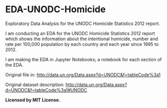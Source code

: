 # EDA-UNODC-Homicide
Exploratory Data Analysis for the UNODC Homicide Statistics 2012 report.

I am conducting an EDA for the UNODC Homicide Statistics 2012 report which shows the information about the intentional homicide, number and rate per 100,000 population by each country and each year since 1995 to 2012.

I am making the EDA in Jupyter Notebooks; a notebook for each section of the EDA.

Original file in: http://data.un.org/Data.aspx?d=UNODC&f=tableCode%3a1

Original dataset description: http://data.un.org/Data.aspx?d=UNODC&f=tableCode%3a1#UNODC

**Licensed by MIT License.**
